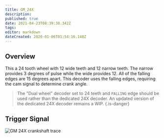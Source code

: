 ```yaml
---
title: GM_24X
description: 
published: true
date: 2021-04-23T08:39:38.342Z
tags: 
editor: markdown
dateCreated: 2020-01-06T01:54:16.148Z
---
```


Overview
--------

This a 24 tooth wheel with 12 wide teeth and 12 narrow teeth. The narrow provides 3 degrees of pulse while the wide provides 12. All of the falling edges are 15 degrees apart. This decoder uses the falling edges, requiring the cam signal to determine crank angle.

> The "Dual wheel" decoder set to 24 teeth and `FALLING` edge should be used rather than the dedicated 24X decoder. An updated version of the dedicated 24X decoder remains a WIP. 
{.is-danger}


Trigger Signal
--------------

![GM 24X crankshaft trace](/img/decoders/24x.png)